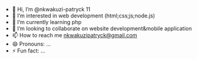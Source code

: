 - 👋 Hi, I’m @nkwakuzi-patryck 11
- 👀 I’m interested in web development (html;css;js;node.js)
- 🌱 I’m currently learning php
- 💞️ I’m looking to collaborate on website development&mobile application
- 📫 How to reach me nkwakuzipatryck@gmail.com
- 😄 Pronouns: ...
- ⚡ Fun fact: ...

<!---
nkwakuzi-patryck/nkwakuzi-patryck is a ✨ special ✨ repository because its `README.md` (this file) appears on your GitHub profile.
You can click the Preview link to take a look at your changes.
--->
